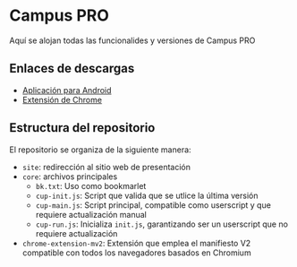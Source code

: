 # Campus PRO

Aquí se alojan todas las funcionalides y versiones de Campus PRO

## Enlaces de descargas

- [Aplicación para Android](https://github.com/coppernicous/hcu-pro/releases/download/android/cup-app.apk)
- [Extensión de Chrome](https://github.com/coppernicous/hcu-pro/releases/download/extension/chrome-extension-mv2.zip)

## Estructura del repositorio
El repositorio se organiza de la siguiente manera:

- `site`: redirección al sitio web de presentación
- `core`: archivos principales
    - `bk.txt`: Uso como bookmarlet
    - `cup-init.js`: Script que valida que se utlice la última versión
    - `cup-main.js`: Script principal, compatible como userscript y que requiere actualización manual
    - `cup-run.js`: Inicializa `init.js`, garantizando ser un userscript que no requiere actualización
- `chrome-extension-mv2`: Extensión que emplea el manifiesto V2 compatible con todos los navegadores basados en Chromium